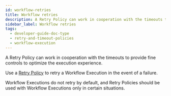 ```yaml
---
id: workflow-retries
title: Workflow retries
description: A Retry Policy can work in cooperation with the timeouts to provide fine controls to optimize the execution experience.
sidebar_label: Workflow retries
tags:
  - developer-guide-doc-type
  - retry-and-timeout-policies
  - workflow-execution
---
```


A Retry Policy can work in cooperation with the timeouts to provide fine controls to optimize the execution experience.

Use a [Retry Policy](/concepts/what-is-a-retry-policy) to retry a Workflow Execution in the event of a failure.

Workflow Executions do not retry by default, and Retry Policies should be used with Workflow Executions only in certain situations.
